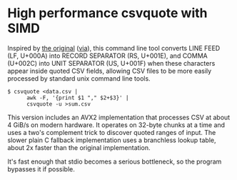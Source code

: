 # High performance csvquote with SIMD

Inspired by [the original][orig] ([via][]), this command line tool
converts LINE FEED (LF, U+000A) into RECORD SEPARATOR (RS, U+001E), and
COMMA (U+002C) into UNIT SEPARATOR (US, U+001F) when these characters
appear inside quoted CSV fields, allowing CSV files to be more easily
processed by standard unix command line tools.

    $ csvquote <data.csv |
          awk -F, '{print $1 "," $2+$3}' |
          csvquote -u >sum.csv

This version includes an AVX2 implementation that processes CSV at about 4
GiB/s on modern hardware. It operates on 32-byte chunks at a time and uses
a two's complement trick to discover quoted ranges of input. The slower
plain C fallback implementation uses a branchless lookup table, about 2x
faster than the original implementation.

It's fast enough that stdio becomes a serious bottleneck, so the program
bypasses it if possible.


[orig]: https://github.com/dbro/csvquote
[via]: https://github.com/adamgordonbell/csvquote
